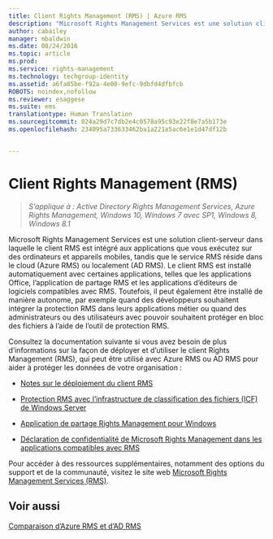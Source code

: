 ```yaml
---
title: Client Rights Management (RMS) | Azure RMS
description: "Microsoft Rights Management Services est une solution client-serveur dans laquelle le client RMS est intégré aux applications que vous exécutez sur des ordinateurs et appareils mobiles, tandis que le service RMS réside dans le cloud (Azure RMS) ou localement (AD RMS). Le client RMS est installé automatiquement avec certaines applications, telles que les applications Office, l’application de partage RMS et les applications d’éditeurs de logiciels compatibles avec RMS. Toutefois, il peut également être installé de manière autonome, par exemple quand des développeurs souhaitent intégrer la protection RMS dans leurs applications métier ou quand des administrateurs ou des utilisateurs avec pouvoir souhaitent protéger en bloc des fichiers à l’aide de l’outil de protection RMS."
author: cabailey
manager: mbaldwin
ms.date: 08/24/2016
ms.topic: article
ms.prod: 
ms.service: rights-management
ms.technology: techgroup-identity
ms.assetid: a6fa85be-f92a-4e00-9efc-9dbfd4dfbfcb
ROBOTS: noindex,nofollow
ms.reviewer: esaggese
ms.suite: ems
translationtype: Human Translation
ms.sourcegitcommit: 024a29d7c7db2e4c0578a95c93e22f8e7a5b173e
ms.openlocfilehash: 234095a733633462ba1a221a5ac6e1e1d47df12b


---
```


# Client Rights Management (RMS)

>*S’applique à : Active Directory Rights Management Services, Azure Rights Management, Windows 10, Windows 7 avec SP1, Windows 8, Windows 8.1*

Microsoft Rights Management Services est une solution client-serveur dans laquelle le client RMS est intégré aux applications que vous exécutez sur des ordinateurs et appareils mobiles, tandis que le service RMS réside dans le cloud (Azure RMS) ou localement (AD RMS). Le client RMS est installé automatiquement avec certaines applications, telles que les applications Office, l’application de partage RMS et les applications d’éditeurs de logiciels compatibles avec RMS. Toutefois, il peut également être installé de manière autonome, par exemple quand des développeurs souhaitent intégrer la protection RMS dans leurs applications métier ou quand des administrateurs ou des utilisateurs avec pouvoir souhaitent protéger en bloc des fichiers à l’aide de l’outil de protection RMS.

Consultez la documentation suivante si vous avez besoin de plus d’informations sur la façon de déployer et d’utiliser le client Rights Management (RMS), qui peut être utilisé avec Azure RMS ou AD RMS pour aider à protéger les données de votre organisation :

- [Notes sur le déploiement du client RMS](client-deployment-notes.md)

- [Protection RMS avec l’infrastructure de classification des fichiers (ICF) de Windows Server](configure-fci.md)

- [Application de partage Rights Management pour Windows](sharing-app-windows.md)

- [Déclaration de confidentialité de Microsoft Rights Management dans les applications compatibles avec RMS](privacy-statement-rms-enlightened-applications.md)


Pour accéder à des ressources supplémentaires, notamment des options du support et de la communauté, visitez le site web [Microsoft Rights Management Services (RMS)](https://www.microsoft.com/rms).

## Voir aussi
[Comparaison d’Azure RMS et d’AD RMS](../understand-explore/compare-azure-rms-ad-rms.md)



<!--HONumber=Aug16_HO4-->



